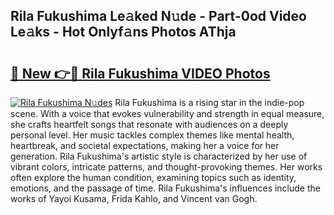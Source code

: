 ## Rila Fukushima Le𝚊ked N𝚞de - Part-0od Video Le𝚊ks - Hot Onlyf𝚊ns Photos AThja

# <h2><a href="http://ac48696.deff.icu/?id=Rila+Fukushima">🔗 New 👉🔴 Rila Fukushima VIDEO Photos</a></h2>

[![Rila Fukushima N𝚞des](https://i.imgur.com/rIISA9y.gif)](http://ac48696.deff.icu/?id=Rila+Fukushima)
Rila Fukushima is a rising star in the indie-pop scene. With a voice that evokes vulnerability and strength in equal measure, she crafts heartfelt songs that resonate with audiences on a deeply personal level. Her music tackles complex themes like mental health, heartbreak, and societal expectations, making her a voice for her generation. Rila Fukushima's artistic style is characterized by her use of vibrant colors, intricate patterns, and thought-provoking themes. Her works often explore the human condition, examining topics such as identity, emotions, and the passage of time. Rila Fukushima's influences include the works of Yayoi Kusama, Frida Kahlo, and Vincent van Gogh.
